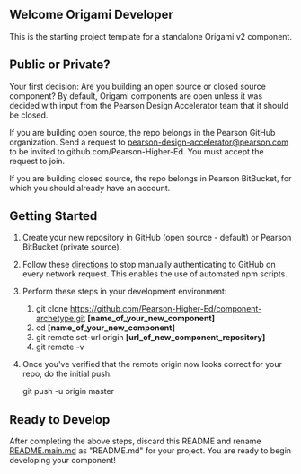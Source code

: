 ## Welcome Origami Developer 

This is the starting project template for a standalone Origami v2 component.

## Public or Private?

Your first decision: Are you building an open source or closed source component? By default, Origami components are open
unless it was decided with input from the Pearson Design Accelerator team that it should be closed.

If you are building open source, the repo belongs in the Pearson GitHub organization. Send a request to 
pearson-design-accelerator@pearson.com to be invited to github.com/Pearson-Higher-Ed. You must accept the request to join.

If you are building closed source, the repo belongs in Pearson BitBucket, for which you should already have an account.

## Getting Started

1. Create your new repository in GitHub (open source - default) or Pearson BitBucket (private source).

2. Follow these [directions](https://help.github.com/articles/caching-your-github-password-in-git/#platform-all) to stop
 manually authenticating to GitHub on every network request. This enables the use of automated npm scripts.

3. Perform these steps in your development environment:  
	1. git clone https://github.com/Pearson-Higher-Ed/component-archetype.git **[name_of_your_new_component]**  
	2. cd **[name_of_your_new_component]**  
    3. git remote set-url origin **[url_of_new_component_repository]**  
    4. git remote -v  
  
4. Once you've verified that the remote origin now looks correct for your repo, do the initial push:

    git push -u origin master

## Ready to Develop

After completing the above steps, discard this README and rename [README.main.md](README.main.md) as "README.md" for 
your project. You are ready to begin developing your component!
